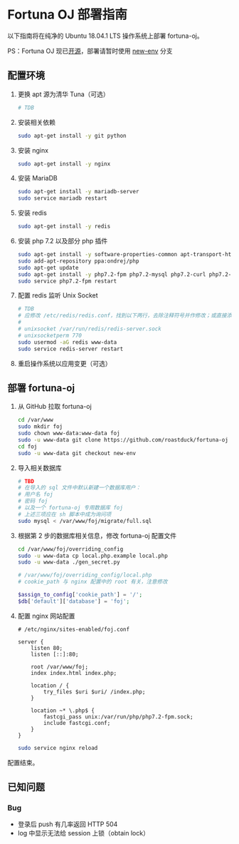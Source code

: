 # Fortuna OJ 部署指南

以下指南将在纯净的 Ubuntu 18.04.1 LTS 操作系统上部署 fortuna-oj。

PS：Fortuna OJ 现已[开源](https://github.com/roastduck/fortuna-oj)，部署请暂时使用 [new-env](https://github.com/roastduck/fortuna-oj/tree/new-env) 分支



## 配置环境

1. 更换 apt 源为清华 Tuna（可选）

   ```sh
   # TDB
   ```

2. 安装相关依赖

   ```sh
   sudo apt-get install -y git python
   ```

3. 安装 nginx

   ```sh
   sudo apt-get install -y nginx
   ```

4. 安装 MariaDB

   ```sh
   sudo apt-get install -y mariadb-server
   sudo service mariadb restart
   ```

5. 安装 redis

   ```sh
   sudo apt-get install -y redis
   ```

6. 安装 php 7.2 以及部分 php 插件

   ```sh
   sudo apt-get install -y software-properties-common apt-transport-https lsb-release ca-certificates
   sudo add-apt-repository ppa:ondrej/php
   sudo apt-get update
   sudo apt-get install -y php7.2-fpm php7.2-mysql php7.2-curl php7.2-gd php7.2-mbstring php7.2-xml php7.2-xmlrpc php7.2-zip php7.2-opcache php7.2-redis
   sudo service php7.2-fpm restart
   ```

7. 配置 redis 监听 Unix Socket

   ```sh
   # TDB
   # 应修改 /etc/redis/redis.conf，找到以下两行，去除注释符号并作修改；或直接添加
   # 
   # unixsocket /var/run/redis/redis-server.sock
   # unixsocketperm 770
   sudo usermod -aG redis www-data
   sudo service redis-server restart
   ```

8. 重启操作系统以应用变更（可选）



## 部署 fortuna-oj

1. 从 GitHub 拉取 fortuna-oj

   ```sh
   cd /var/www
   sudo mkdir foj
   sudo chown www-data:www-data foj
   sudo -u www-data git clone https://github.com/roastduck/fortuna-oj foj
   cd foj
   sudo -u www-data git checkout new-env
   ```

2. 导入相关数据库

   ```sh
   # TBD
   # 在导入的 sql 文件中默认新建一个数据库用户：
   # 用户名 foj
   # 密码 foj
   # 以及一个 fortuna-oj 专用数据库 foj
   # 上述三项应在 sh 脚本中成为询问项
   sudo mysql < /var/www/foj/migrate/full.sql
   ```

3. 根据第 2 步的数据库相关信息，修改 fortuna-oj 配置文件

   ```sh
   cd /var/www/foj/overriding_config
   sudo -u www-data cp local.php.example local.php
   sudo -u www-data ./gen_secret.py
   ```

   ```php
   # /var/www/foj/overriding_config/local.php
   # cookie_path 与 nginx 配置中的 root 有关，注意修改
   
   $assign_to_config['cookie_path'] = '/';
   $db['default']['database'] = 'foj';
   ```

4. 配置 nginx 网站配置

   ```nginx
   # /etc/nginx/sites-enabled/foj.conf
   
   server {
       listen 80;
       listen [::]:80;
       
       root /var/www/foj;
       index index.html index.php;
       
       location / {
           try_files $uri $uri/ /index.php;
       }
       
       location ~* \.php$ {
           fastcgi_pass unix:/var/run/php/php7.2-fpm.sock;
           include fastcgi.conf;
       }
   }
   ```

   ```sh
   sudo service nginx reload
   ```

配置结束。



## 已知问题

### Bug

- 登录后 push 有几率返回 HTTP 504
- log 中显示无法给 session 上锁（obtain lock）